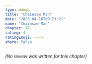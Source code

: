 ```yaml
---
type: manga
title: "Chainsaw Man"
date: "2023-04-16T09:21:21"
name: "Chainsaw Man"
chapter: 17
rating: 4
ratingEmoji: ⭐️⭐️⭐️⭐️
share: false
---
```


_[No review was written for this chapter]_
